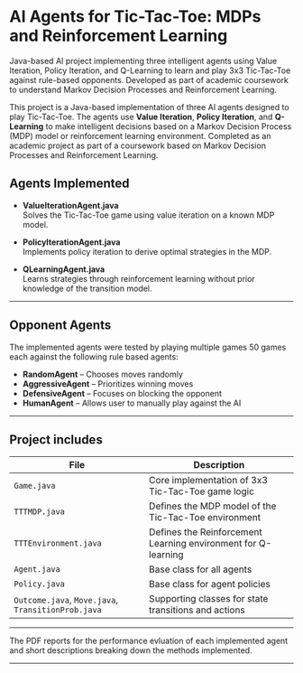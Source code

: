 # AI Agents for Tic-Tac-Toe: MDPs and Reinforcement Learning
Java-based AI project implementing three intelligent agents using Value Iteration, Policy Iteration, and Q-Learning to learn and play 3x3 Tic-Tac-Toe against rule-based opponents. Developed as part of academic coursework to understand Markov Decision Processes and Reinforcement Learning. 


This project is a Java-based implementation of three AI agents designed to play Tic-Tac-Toe. The agents use **Value Iteration**, **Policy Iteration**, and **Q-Learning** to make intelligent decisions based on a Markov Decision Process (MDP) model or reinforcement learning environment. Completed as an academic project as part of a coursework based on Markov Decision Processes and Reinforcement Learning.

## Agents Implemented

- **ValueIterationAgent.java**  
  Solves the Tic-Tac-Toe game using value iteration on a known MDP model.

- **PolicyIterationAgent.java**  
  Implements policy iteration to derive optimal strategies in the MDP.

- **QLearningAgent.java**  
  Learns strategies through reinforcement learning without prior knowledge of the transition model.

---

## Opponent Agents 

The implemented agents were tested by playing multiple games 50 games each against the following rule based agents:

- **RandomAgent** – Chooses moves randomly
- **AggressiveAgent** – Prioritizes winning moves
- **DefensiveAgent** – Focuses on blocking the opponent
- **HumanAgent** – Allows user to manually play against the AI

---

## Project includes

| File | Description |
|------|-------------|
| `Game.java` | Core implementation of 3x3 Tic-Tac-Toe game logic |
| `TTTMDP.java` | Defines the MDP model of the Tic-Tac-Toe environment |
| `TTTEnvironment.java` | Defines the Reinforcement Learning environment for Q-learning |
| `Agent.java` | Base class for all agents |
| `Policy.java` | Base class for agent policies |
| `Outcome.java`, `Move.java`, `TransitionProb.java` | Supporting classes for state transitions and actions |

---

The PDF reports for the performance evluation of each implemented agent and short descriptions breaking down the methods implemented.

---